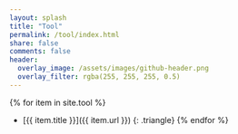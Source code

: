 ```yaml
---
layout: splash
title: "Tool"
permalink: /tool/index.html
share: false
comments: false
header:
  overlay_image: /assets/images/github-header.png
  overlay_filter: rgba(255, 255, 255, 0.5)
---
```


{% for item in site.tool %}
  + [{{ item.title }}]({{ item.url }})
  {: .triangle}
{% endfor %}
